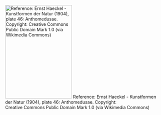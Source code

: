 <html><body><a href="/wp-content/uploads/2014/08/640px-Haeckel_Anthomedusae.jpg"><img class="size-medium wp-image-327" src="/wp-content/uploads/2014/08/640px-Haeckel_Anthomedusae-213x300.jpg" alt="Reference: Ernst Haeckel - Kunstformen der Natur (1904), plate 46: Anthomedusae. Copyright: Creative Commons Public Domain Mark 1.0  (via Wikimedia Commons)" width="213" height="300"></a> Reference: Ernst Haeckel - Kunstformen der Natur (1904), plate 46: Anthomedusae. Copyright:<br>Creative Commons Public Domain Mark 1.0 (via Wikimedia Commons)</body></html>